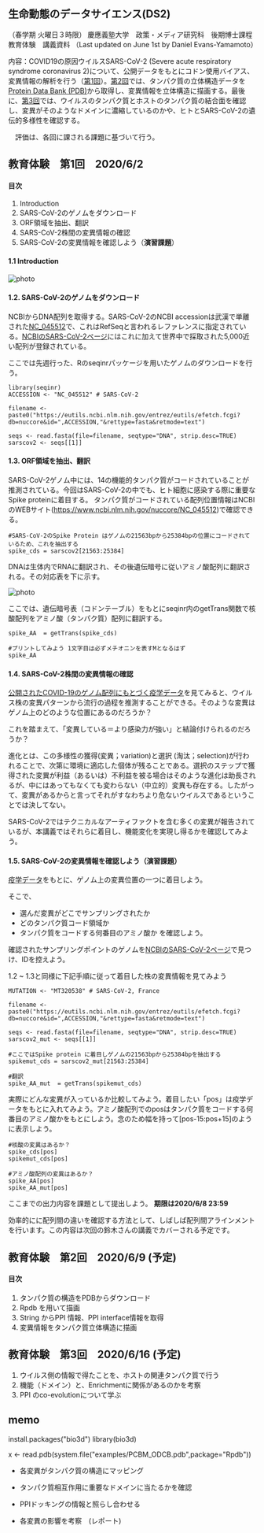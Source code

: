 ## 生命動態のデータサイエンス(DS2)
（春学期 火曜日３時限）
慶應義塾大学　政策・メディア研究科　後期博士課程　教育体験　講義資料
（Last updated on June 1st by Daniel Evans-Yamamoto）



内容：COVID19の原因ウイルスSARS-CoV-2 (Severe acute respiratory syndrome coronavirus 2)について、公開データをもとにコドン使用バイアス、変異情報の解析を行う（[第1回](https://github.com/DanYamamotoEvans/DanYamamotoEvans.github.io/blob/master/blog/code/ds4gd.md#教育体験第1回202062)）。[第2回](https://github.com/DanYamamotoEvans/DanYamamotoEvans.github.io/blob/master/blog/code/ds4gd.md#教育体験第2回202069)では、タンパク質の立体構造データを[Protein Data Bank (PDB)](https://www.rcsb.org)から取得し、変異情報を立体構造に描画する。最後に、[第3回](https://github.com/DanYamamotoEvans/DanYamamotoEvans.github.io/blob/master/blog/code/ds4gd.md#教育体験第3回2020616)では、ウイルスのタンパク質とホストのタンパク質の結合面を確認し、変異がそのようなドメインに濃縮しているのかや、ヒトとSARS-CoV-2の遺伝的多様性を確認する。

　評価は、各回に課される課題に基づいて行う。


## 教育体験　第1回　2020/6/2
#### 目次
1. Introduction
2. SARS-CoV-2のゲノムをダウンロード
3. ORF領域を抽出、翻訳
4. SARS-CoV-2株間の変異情報の確認
5. SARS-CoV-2の変異情報を確認しよう（**演習課題**）

#### 1.1 Introduction


![photo](https://danyamamotoevans.github.io/materials/DS4GD2020_DEY.001.jpeg)













#### 1.2. SARS-CoV-2のゲノムをダウンロード

NCBIからDNA配列を取得する。SARS-CoV-2のNCBI accessionは武漢で単離された[NC_045512](https://www.ncbi.nlm.nih.gov/nuccore/NC_045512)で、これはRefSeqと言われるレファレンスに指定されている。[NCBIのSARS-CoV-2ページ](https://www.ncbi.nlm.nih.gov/genbank/sars-cov-2-seqs/)にはこれに加えて世界中で採取された5,000近い配列が登録されている。


ここでは先週行った、Rのseqinrパッケージを用いたゲノムのダウンロードを行う。
    
    library(seqinr)
    ACCESSION <- "NC_045512" # SARS-CoV-2
    
    filename <- paste0("https://eutils.ncbi.nlm.nih.gov/entrez/eutils/efetch.fcgi?db=nuccore&id=",ACCESSION,"&rettype=fasta&retmode=text")

    seqs <- read.fasta(file=filename, seqtype="DNA", strip.desc=TRUE)
    sarscov2 <- seqs[[1]]
    

#### 1.3. ORF領域を抽出、翻訳

SARS-CoV-2ゲノム中には、14の機能的タンパク質がコードされていることが推測されている。今回はSARS-CoV-2の中でも、ヒト細胞に感染する際に重要なSpike proteinに着目する。 タンパク質がコードされている配列位置情報はNCBIのWEBサイト(https://www.ncbi.nlm.nih.gov/nuccore/NC_045512)で確認できる。

    #SARS-CoV-2のSpike Protein はゲノムの21563bpから25384bpの位置にコードされているため、これを抽出する
    spike_cds = sarscov2[21563:25384]


DNAは生体内でRNAに翻訳され、その後遺伝暗号に従いアミノ酸配列に翻訳される。その対応表を下に示す。

![photo](https://blog.addgene.org/hs-fs/hubfs/7_18_to_9_18/codonUsageBias_TJF_2018_9_20/Codon%20Chart.png?width=800&name=Codon%20Chart.png)


ここでは、遺伝暗号表（コドンテーブル）をもとにseqinr内のgetTrans関数で核酸配列をアミノ酸（タンパク質）配列に翻訳する。
    
    spike_AA  = getTrans(spike_cds)
  
    #プリントしてみよう 1文字目は必ずメチオニンを表すMとなるはず
    spike_AA
    

#### 1.4. SARS-CoV-2株間の変異情報の確認

[公開されたCOVID-19のゲノム配列にもとづく疫学データ](https://nextstrain.org/ncov)を見てみると、ウイルス株の変異パターンから流行の過程を推測することができる。そのような変異はゲノム上のどのような位置にあるのだろうか？


これを踏まえて、「変異している＝より感染力が強い」と結論付けられるのだろうか？

進化とは、この多様性の獲得(変異；variation)と選択 (淘汰；selection)が行われることで、次第に環境に適応した個体が残ることである。選択のステップで獲得された変異が利益（あるいは）不利益を被る場合はそのような進化は助長されるが、中にはあってもなくても変わらない（中立的）変異も存在する。したがって、変異があるからと言ってそれがすなわちより危ないウイルスであるということでは決してない。

SARS-CoV-2ではテクニカルなアーティファクトを含む多くの変異が報告されているが、本講義ではそれらに着目し、機能変化を実現し得るかを確認してみよう。





#### 1.5. SARS-CoV-2の変異情報を確認しよう（演習課題）

[疫学データ](https://nextstrain.org/ncov)をもとに、ゲノム上の変異位置の一つに着目しよう。

そこで、
- 選んだ変異がどこでサンプリングされたか
- どのタンパク質コード領域か
- タンパク質をコードする何番目のアミノ酸か
を確認しよう。

確認されたサンプリングポイントのゲノムを[NCBIのSARS-CoV-2ページ](https://www.ncbi.nlm.nih.gov/genbank/sars-cov-2-seqs/)で見つけ、IDを控えよう。

1.2 ~ 1.3と同様に下記手順に従って着目した株の変異情報を見てみよう

    MUTATION <- "MT320538" # SARS-CoV-2, France
    
    filename <- paste0("https://eutils.ncbi.nlm.nih.gov/entrez/eutils/efetch.fcgi?db=nuccore&id=",ACCESSION,"&rettype=fasta&retmode=text")

    seqs <- read.fasta(file=filename, seqtype="DNA", strip.desc=TRUE)
    sarscov2_mut <- seqs[[1]]

    #ここではSpike protein に着目しゲノムの21563bpから25384bpを抽出する
    spikemut_cds = sarscov2_mut[21563:25384]    
    
    #翻訳
    spike_AA_mut  = getTrans(spikemut_cds)


実際にどんな変異が入っているか比較してみよう。着目したい「pos」は疫学データをもとに入れてみよう。アミノ酸配列でのposはタンパク質をコードする何番目のアミノ酸かをもとにしよう。念のため幅を持って[pos-15:pos+15]のように表示しよう。


    #核酸の変異はあるか？
    spike_cds[pos]
    spikemut_cds[pos]

    #アミノ酸配列の変異はあるか？
    spike_AA[pos]
    spike_AA_mut[pos]
    
ここまでの出力内容を課題として提出しよう。
**期限は2020/6/8 23:59**

効率的にに配列間の違いを確認する方法として、しばしば配列間アラインメントを行います。この内容は次回の鈴木さんの講義でカバーされる予定です。


##  
## 
##









## 教育体験　第2回　2020/6/9 (予定)
#### 目次
1. タンパク質の構造をPDBからダウンロード
2. Rpdb を用いて描画
3. String からPPI 情報、PPI interface情報を取得
4. 変異情報をタンパク質立体構造に描画

##  教育体験　第3回　2020/6/16 (予定)
1. ウイルス側の情報で得たことを、ホストの関連タンパク質で行う
2. 機能（ドメイン）と、Enrichmentに関係があるのかを考察
3. PPI のco-evolutionについて学ぶ


## memo 
install.packages("bio3d")
library(bio3d)



x <- read.pdb(system.file("examples/PCBM_ODCB.pdb",package="Rpdb"))

- 各変異がタンパク質の構造にマッピング

- タンパク質相互作用に重要なドメインに当たるかを確認
- PPIドッキングの情報と照らし合わせる
- 各変異の影響を考察　(レポート)
